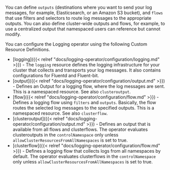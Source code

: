 You can define `outputs` (destinations where you want to send your log messages, for example, Elasticsearch, or an Amazon S3 bucket), and `flows` that use filters and selectors to route log messages to the appropriate outputs. You can also define cluster-wide outputs and flows, for example, to use a centralized output that namespaced users can reference but cannot modify.

You can configure the Logging operator using the following Custom Resource Definitions.

- [logging]({{< relref "docs/logging-operator/configuration/logging.md" >}}) - The `logging` resource defines the logging infrastructure for your cluster that collects and transports your log messages. It also contains configurations for Fluentd and Fluent-bit.
- [output]({{< relref "docs/logging-operator/configuration/output.md" >}}) - Defines an Output for a logging flow, where the log messages are sent. This is a namespaced resource. See also `clusteroutput`.
- [flow]({{< relref "docs/logging-operator/configuration/flow.md" >}}) - Defines a logging flow using `filters` and `outputs`. Basically, the flow routes the selected log messages to the specified outputs. This is a namespaced resource. See also `clusterflow`.
- [clusteroutput]({{< relref "docs/logging-operator/configuration/output.md" >}}) - Defines an output that is available from all flows and clusterflows. The operator evaluates clusteroutputs in the `controlNamespace` only unless `allowClusterResourcesFromAllNamespaces` is set to true.
- [clusterflow]({{< relref "docs/logging-operator/configuration/flow.md" >}}) - Defines a logging flow that collects logs from all namespaces by default. The operator evaluates clusterflows in the `controlNamespace` only unless `allowClusterResourcesFromAllNamespaces` is set to true.
